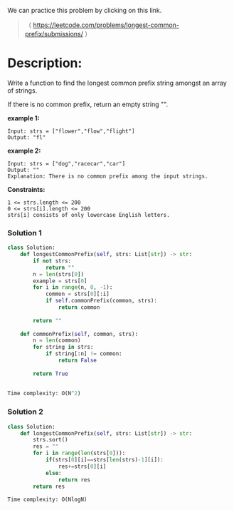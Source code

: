 We can practice this problem by clicking on this link.
>（ https://leetcode.com/problems/longest-common-prefix/submissions/ ）
# Description:
 <p> Write a function to find the longest common prefix string amongst an array of strings.

If there is no common prefix, return an empty string "". </p> 
**example 1:**
```
Input: strs = ["flower","flow","flight"]
Output: "fl"
```

**example 2:**
```
Input: strs = ["dog","racecar","car"]
Output: ""
Explanation: There is no common prefix among the input strings.
```


**Constraints:**
```
1 <= strs.length <= 200
0 <= strs[i].length <= 200
strs[i] consists of only lowercase English letters.
```

 ### Solution 1

```Python
class Solution:
    def longestCommonPrefix(self, strs: List[str]) -> str:
        if not strs:
            return ""
        n = len(strs[0])
        example = strs[0]
        for i in range(n, 0, -1):
            common = strs[0][:i]
            if self.commonPrefix(common, strs):
                return common
        
        return ""
    
    def commonPrefix(self, common, strs):
        n = len(common)
        for string in strs:
            if string[:n] != common:
                return False
        
        return True
    
           
Time complexity: O(N^2)
```

 ### Solution 2

```Python
class Solution:
    def longestCommonPrefix(self, strs: List[str]) -> str:
        strs.sort()
        res = ""
        for i in range(len(strs[0])):
            if(strs[0][i]==strs[len(strs)-1][i]):
                res+=strs[0][i]
            else:
                return res
        return res
           
Time complexity: O(NlogN)
```
